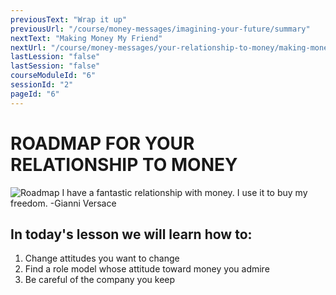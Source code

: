 ```yaml
---
previousText: "Wrap it up"
previousUrl: "/course/money-messages/imagining-your-future/summary"
nextText: "Making Money My Friend"
nextUrl: "/course/money-messages/your-relationship-to-money/making-money-my-friend"
lastLession: "false"
lastSession: "false"
courseModuleId: "6"
sessionId: "2"
pageId: "6"
---
```



# ROADMAP FOR YOUR RELATIONSHIP TO MONEY

![Roadmap](/assets/img/roadmap.png)
<sparkle-character-intro class="shift-up-overlap" position="right" character="jen">
I have a fantastic relationship with money. I use it to buy my freedom. 
-Gianni Versace
</sparkle-character-intro>

## In today's lesson we will learn how to:

1. Change attitudes you want to change
2. Find a role model whose attitude toward money you admire
3. Be careful of the company you keep
